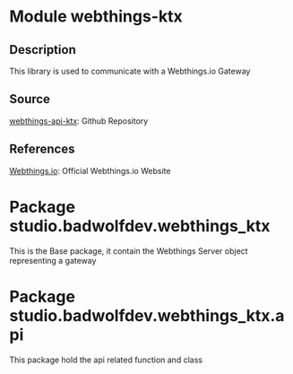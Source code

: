 # Module webthings-ktx

## Description
 This library is used to communicate with a Webthings.io Gateway

## Source

[webthings-api-ktx](https://github.com/Bad-Wolf-developpement/webthings-api-ktx): Github Repository

## References

[Webthings.io](https://webthings.io): Official Webthings.io Website
 
# Package studio.badwolfdev.webthings_ktx
 This is the Base package, it contain the Webthings Server object representing a gateway

# Package studio.badwolfdev.webthings_ktx.api
 This package hold the api related function and class